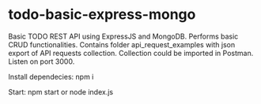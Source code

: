 # todo-basic-express-mongo
Basic TODO REST API using ExpressJS and MongoDB. Performs basic CRUD functionalities. Contains folder api_request_examples with json export of API requests collection. Collection could be imported in Postman.
Listen on port 3000.

Install dependecies:
npm i

Start:
npm start
or
node index.js

